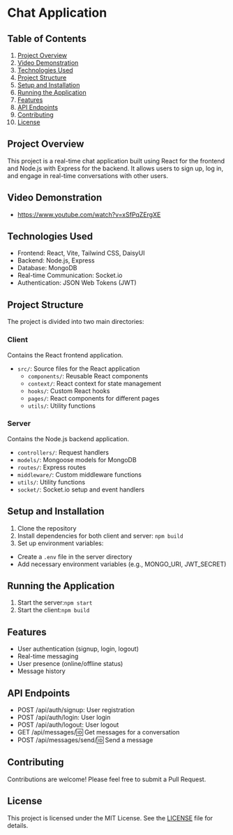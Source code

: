# Chat Application

## Table of Contents

1. [Project Overview](#project-overview)
2. [Video Demonstration](#video-demonstration)
2. [Technologies Used](#technologies-used)
3. [Project Structure](#project-structure)
4. [Setup and Installation](#setup-and-installation)
5. [Running the Application](#running-the-application)
6. [Features](#features)
7. [API Endpoints](#api-endpoints)
8. [Contributing](#contributing)
9. [License](#license)

## Project Overview

This project is a real-time chat application built using React for the frontend and Node.js with Express for the backend. It allows users to sign up, log in, and engage in real-time conversations with other users.

## Video Demonstration  

- https://www.youtube.com/watch?v=xSfPqZErgXE

## Technologies Used

- Frontend: React, Vite, Tailwind CSS, DaisyUI
- Backend: Node.js, Express
- Database: MongoDB
- Real-time Communication: Socket.io
- Authentication: JSON Web Tokens (JWT)

## Project Structure

The project is divided into two main directories:

### Client

Contains the React frontend application.
- `src/`: Source files for the React application
  - `components/`: Reusable React components
  - `context/`: React context for state management
  - `hooks/`: Custom React hooks
  - `pages/`: React components for different pages
  - `utils/`: Utility functions

### Server

Contains the Node.js backend application.
- `controllers/`: Request handlers
- `models/`: Mongoose models for MongoDB
- `routes/`: Express routes
- `middleware/`: Custom middleware functions
- `utils/`: Utility functions
- `socket/`: Socket.io setup and event handlers

## Setup and Installation

1. Clone the repository
2. Install dependencies for both client and server: `npm build`
3. Set up environment variables:
- Create a `.env` file in the server directory
- Add necessary environment variables (e.g., MONGO_URI, JWT_SECRET)

## Running the Application

1. Start the server:`npm start`
2. Start the client:`npm build`

## Features

- User authentication (signup, login, logout)
- Real-time messaging
- User presence (online/offline status)
- Message history

## API Endpoints

- POST /api/auth/signup: User registration
- POST /api/auth/login: User login
- POST /api/auth/logout: User logout
- GET /api/messages/:id: Get messages for a conversation
- POST /api/messages/send/:id: Send a message

## Contributing

Contributions are welcome! Please feel free to submit a Pull Request.


## License

This project is licensed under the MIT License. See the [LICENSE](LICENSE) file for details.